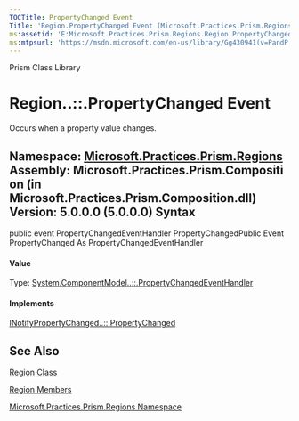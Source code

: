 ```yaml
---
TOCTitle: PropertyChanged Event
Title: 'Region.PropertyChanged Event (Microsoft.Practices.Prism.Regions)'
ms:assetid: 'E:Microsoft.Practices.Prism.Regions.Region.PropertyChanged'
ms:mtpsurl: 'https://msdn.microsoft.com/en-us/library/Gg430941(v=PandP.50)'
---
```


Prism Class Library

Region..::.PropertyChanged Event
================================

Occurs when a property value changes.

**Namespace:** [Microsoft.Practices.Prism.Regions](https://msdn.microsoft.com/n:microsoft.practices.prism.regions)
**Assembly:** Microsoft.Practices.Prism.Composition (in Microsoft.Practices.Prism.Composition.dll) Version: 5.0.0.0 (5.0.0.0)
Syntax
------

<span id="syntaxToggle"></span>public event PropertyChangedEventHandler PropertyChangedPublic Event PropertyChanged As PropertyChangedEventHandler
#### Value

Type: [System.ComponentModel..::.PropertyChangedEventHandler](http://msdn2.microsoft.com/en-us/library/hyza7z75)
#### Implements

[INotifyPropertyChanged..::.PropertyChanged](http://msdn2.microsoft.com/en-us/library/ms133023)

See Also
--------

<span id="seeAlsoToggle"></span>
[Region Class](https://msdn.microsoft.com/t:microsoft.practices.prism.regions.region)

[Region Members](https://msdn.microsoft.com/allmembers.t:microsoft.practices.prism.regions.region)

[Microsoft.Practices.Prism.Regions Namespace](https://msdn.microsoft.com/n:microsoft.practices.prism.regions)
